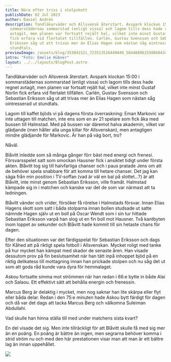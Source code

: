 ```yaml
---
title: Nära efter triss i stolpskott
publishDate: 02 Jul 2023
author: Daniel Andrén
description: Tandläkarväder och Allsvensk återstart. Avspark klockan 15:00 i
  sommarstädernas sommarstad (enligt vissa) och lagom tills dess hade regnet
  avtagit, men planen var fortsatt rejält hal, vilket inte minst Gustaf Norlin
  fick erfara vid flertalet tillfällen. Carlén, Gustav Svensson och Sebastian
  Eriksson såg ut att trivas mer än Elias Hagen som nästan såg ointresserad ut
  stundtals.
previewImage: /assets/blog/353041521_723513516449449_5844889615508604349_n.jpg
intro: "Foto: Emelie Hübner"
layout: ../../layouts/BlogPost.astro
---
```

Tandläkarväder och Allsvensk återstart. Avspark klockan 15:00 i sommarstädernas sommarstad (enligt vissa) och lagom tills dess hade regnet avtagit, men planen var fortsatt rejält hal, vilket inte minst Gustaf Norlin fick erfara vid flertalet tillfällen. Carlén, Gustav Svensson och Sebastian Eriksson såg ut att trivas mer än Elias Hagen som nästan såg ointresserad ut stundtals. 

Lagom till kaffet bjöds vi på dagens första överraskning: Eman Markovic var inte uttagen till matchen, inte ens som en av 21 spelare som fick åka med bussen till Halmstad. Med på bussen var däremot halva akademin, vilket var glädjande (men håller alla unga killar för Allsvenskan), men antagligen mindre glädjande för Markovic. Är han på väg bort, tro? 

Nåväl.

Blåvitt inledde som så många gånger förr bäst med energi och frenesi. Försvarsspelet satt som smockan Hausner fick i ansiktet tidigt under första akten. Blåvitt tog sig till halvfarliga chanser och i paus pratade Jens om att de behöver spela snabbare för att komma till hetare chanser. Det jag kan säga från min position i TV-soffan (vad är väl en bal på slottet...?) är att Blåvitt, inte minst genom Sebastian Eriksson, ville framåt. Halmstad kämpade sig in i matchen och kanske var det de som var närmast att ta ledningen.

Blåvitt vänder och vrider, försöker få rörelse i Halmstads försvar. Innan Elias Hagens skott som satt i båda stolparna innan bollen studsade ut satte nämnde Hagen själv ut en boll på Oscar Wendt som i sin tur hittade Sebastian Eriksson varpå han slog ut en fin boll mot Hausner. Två kantbyten inom loppet av sekunder och Blåvitt hade kommit till sin hetaste chans för dagen. 

Efter den situationen var det färdigspelat för Sebastian Eriksson och dags för Kåhed att på riktigt spela fotboll i Allsvenskan. Mycket roligt med tanke på hur mycket han kämpat med skador de senaste åren. Han visade dessutom prov på fin beslutsamhet när han tätt inpå inhoppet bjöd på en riktig delikatess till mottagning innan han prickade stolpen och nu såg det ut som att goda råd kunde vara dyra för hemmalaget. 

Askou fortsatte simma mot strömmen när han redan i 66:e bytte in både Alai och Salaou. Ett effektivt sätt att behålla energin och frenessin. 

Marcus Berg är delaktig i mycket, men nog saknar han lite skärpa eller flyt eller båda delar. Redan i den 75:e minuten hade Askou bytt färdigt för dagen och då var det dags att tacka Marcus Berg och välkomna Suleiman Abdullahi. 

Vad skulle han hinna ställa till med under matchens sista kvart? 

En del visade det sig. Men inte tillräckligt för att Blåvitt skulle få med sig mer än en poäng. En poäng är bättre än ingen, men segrarna behöver komma i strid ström nu och med den här prestationen visar man att man är ett bättre lag än innan uppehållet. 

![](/assets/blog/353768149_723517563115711_2560741442635048363_n.jpg)
